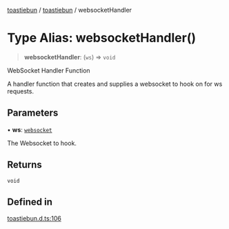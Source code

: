 [toastiebun](../wiki/globals) / [toastiebun](../wiki/Namespace.toastiebun) / websocketHandler

# Type Alias: websocketHandler()

> **websocketHandler**: (`ws`) => `void`

WebSocket Handler Function

A handler function that creates and supplies a websocket to hook on for ws requests.

## Parameters

• **ws**: [`websocket`](../wiki/toastiebun.Interface.websocket)

The Websocket to hook.

## Returns

`void`

## Defined in

[toastiebun.d.ts:106](https://github.com/IsCoffeeTho/toastiebun/blob/68db60f7ee85daa2fa2dfd3ba3c6e7fae88c338b/src/toastiebun.d.ts#L106)
